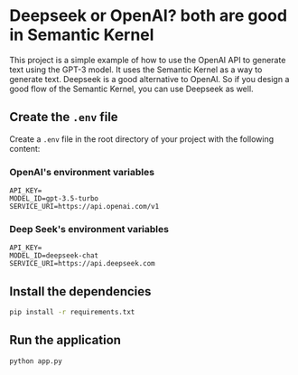 # Deepseek or OpenAI? both are good in Semantic Kernel

This project is a simple example of how to use the OpenAI API to generate text using the GPT-3 model. It uses the Semantic Kernel as a way to generate text. Deepseek is a good alternative to OpenAI. So if you design a good flow of the Semantic Kernel, you can use Deepseek as well.

## Create the `.env` file

Create a `.env` file in the root directory of your project with the following content:

### OpenAI's environment variables

```
API_KEY=
MODEL_ID=gpt-3.5-turbo
SERVICE_URI=https://api.openai.com/v1
```

### Deep Seek's environment variables

```
API_KEY=
MODEL_ID=deepseek-chat
SERVICE_URI=https://api.deepseek.com
```

## Install the dependencies

```bash
pip install -r requirements.txt
```

## Run the application

```bash
python app.py
```

## 

